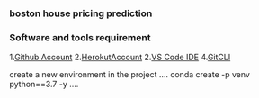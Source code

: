 ### boston house pricing prediction

### Software and tools requirement

1.[Github Account](https://githun.com)
2.[HerokutAccount](https://heroku.com)
2.[VS Code IDE](https://code.visualstudio.com/)
4.[GitCLI](https://git-scm.com/book/en/v2/Getting-Started-The-Command-Line)


create a new environment in the project
....
conda create -p venv python==3.7 -y
....



